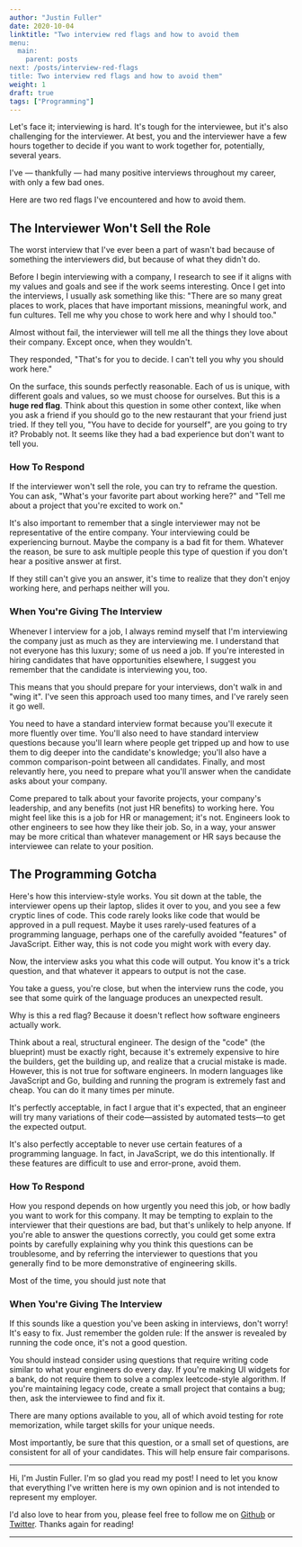 ```yaml
---
author: "Justin Fuller"
date: 2020-10-04
linktitle: "Two interview red flags and how to avoid them
menu:
  main:
    parent: posts
next: /posts/interview-red-flags
title: Two interview red flags and how to avoid them"
weight: 1
draft: true
tags: ["Programming"]
---
```


Let's face it; interviewing is hard. It's tough for the interviewee, but it's also challenging for the interviewer. At best, you and the interviewer have a few hours together to decide if you want to work together for, potentially, several years.

I've — thankfully — had many positive interviews throughout my career, with only a few bad ones.

Here are two red flags I've encountered and how to avoid them.

<!--more-->

## The Interviewer Won't Sell the Role

The worst interview that I've ever been a part of wasn't bad because of something the interviewers did, but because of what they didn't do.

Before I begin interviewing with a company, I research to see if it aligns with my values and goals and see if the work seems interesting. Once I get into the interviews, I usually ask something like this: "There are so many great places to work, places that have important missions, meaningful work, and fun cultures. Tell me why you chose to work here and why I should too."

Almost without fail, the interviewer will tell me all the things they love about their company. Except once, when they wouldn't.

They responded, "That's for you to decide. I can't tell you why you should work here."

On the surface, this sounds perfectly reasonable. Each of us is unique, with different goals and values, so we must choose for ourselves. But this is a __huge red flag__. Think about this question in some other context, like when you ask a friend if you should go to the new restaurant that your friend just tried. If they tell you, "You have to decide for yourself", are you going to try it? Probably not. It seems like they had a bad experience but don't want to tell you.

### How To Respond

If the interviewer won't sell the role, you can try to reframe the question. You can ask, "What's your favorite part about working here?" and "Tell me about a project that you're excited to work on."

It's also important to remember that a single interviewer may not be representative of the entire company. Your interviewing could be experiencing burnout. Maybe the company is a bad fit for them. Whatever the reason, be sure to ask multiple people this type of question if you don't hear a positive answer at first.

If they still can't give you an answer, it's time to realize that they don't enjoy working here, and perhaps neither will you.

### When You're Giving The Interview

Whenever I interview for a job, I always remind myself that I'm interviewing the company just as much as they are interviewing me. I understand that not everyone has this luxury; some of us need a job. If you're interested in hiring candidates that have opportunities elsewhere, I suggest you remember that the candidate is interviewing you, too. 

This means that you should prepare for your interviews, don't walk in and "wing it". I've seen this approach used too many times, and I've rarely seen it go well. 

You need to have a standard interview format because you'll execute it more fluently over time. You'll also need to have standard interview questions because you'll learn where people get tripped up and how to use them to dig deeper into the candidate's knowledge; you'll also have a common comparison-point between all candidates. Finally, and most relevantly here, you need to prepare what you'll answer when the candidate asks about your company.

Come prepared to talk about your favorite projects, your company's leadership, and any benefits (not just HR benefits) to working here. You might feel like this is a job for HR or management; it's not. Engineers look to other engineers to see how they like their job. So, in a way, your answer may be more critical than whatever management or HR says because the interviewee can relate to your position.

## The Programming Gotcha

Here's how this interview-style works. You sit down at the table, the interviewer opens up their laptop, slides it over to you, and you see a few cryptic lines of code. This code rarely looks like code that would be approved in a pull request. Maybe it uses rarely-used features of a programming language, perhaps one of the carefully avoided "features" of JavaScript. Either way, this is not code you might work with every day.

Now, the interview asks you what this code will output. You know it's a trick question, and that whatever it appears to output is not the case.

You take a guess, you're close, but when the interview runs the code, you see that some quirk of the language produces an unexpected result.

Why is this a red flag? Because it doesn't reflect how software engineers actually work. 

Think about a real, structural engineer. The design of the "code" (the blueprint) must be exactly right, because it's extremely expensive to hire the builders, get the building up, and realize that a crucial mistake is made. However, this is not true for software engineers. In modern languages like JavaScript and Go, building and running the program is extremely fast and cheap. You can do it many times per minute. 

It's perfectly acceptable, in fact I argue that it's expected, that an engineer will try many variations of their code—assisted by automated tests—to get the expected output.

It's also perfectly acceptable to never use certain features of a programming language. In fact, in JavaScript, we do this intentionally. If these features are difficult to use and error-prone, avoid them.

### How To Respond

How you respond depends on how urgently you need this job, or how badly you want to work for this company. It may be tempting to explain to the interviewer that their questions are bad, but that's unlikely to help anyone. If you're able to answer the questions correctly, you could get some extra points by carefully explaining why you think this questions can be troublesome, and by referring the interviewer to questions that you generally find to be more demonstrative of engineering skills.

Most of the time, you should just note that 

### When You're Giving The Interview

If this sounds like a question you've been asking in interviews, don't worry! It's easy to fix. Just remember the golden rule: If the answer is revealed by running the code once, it's not a good question.

You should instead consider using questions that require writing code similar to what your engineers do every day. If you're making UI widgets for a bank, do not require them to solve a complex leetcode-style algorithm. If you're maintaining legacy code, create a small project that contains a bug; then, ask the interviewee to find and fix it.

There are many options available to you, all of which avoid testing for rote memorization, while target skills for your unique needs.

Most importantly, be sure that this question, or a small set of questions, are consistent for all of your candidates. This will help ensure fair comparisons.

---

Hi, I'm Justin Fuller. I'm so glad you read my post! I need to let you know that everything I've written here is my own opinion and is not intended to represent my employer.

I'd also love to hear from you, please feel free to follow me on [Github](https://github.com/justindfuller) 
or [Twitter](https://twitter.com/justin_d_fuller). Thanks again for reading!

---

